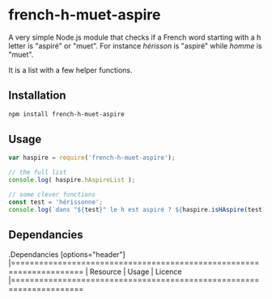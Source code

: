 # french-h-muet-aspire

A very simple Node.js module that checks if a French word starting with a h letter is "aspiré" or "muet". For instance _hérisson_ is "aspiré" while _homme_ is "muet".

It is a list with a few helper functions.

## Installation 
```sh
npm install french-h-muet-aspire
```

## Usage

```javascript
var haspire = require('french-h-muet-aspire');

// the full list
console.log( haspire.hAspireList );

// some clever functions
const test = 'hérissonne';
console.log(`dans "${test}" le h est aspiré ? ${haspire.isHAspire(test)}`);
```

## Dependancies

.Dependancies
[options="header"]
|=====================================================================
| Resource | Usage | Licence
|=====================================================================
